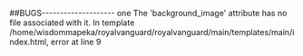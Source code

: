 ##BUGS--------------------
one
The 'background_image' attribute has no file associated with it.
In template /home/wisdommapeka/royalvanguard/royalvanguard/main/templates/main/index.html, error at line 9